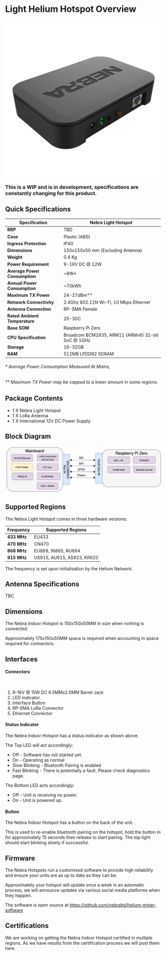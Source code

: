 # Light Helium Hotspot Overview

![Light Hotspot](../media/photos/light/Light_Gateway_1.png  ':size=800')

### This is a WIP and is in development, specifications are constantly changing for this product.

## Quick Specifications

| Specification | Nebra Light Hotspot |
| --- | ---  |
| **RRP** | TBD |
| **Case** | Plastic (ABS) |
| **Ingress Protection** | IP40 |
| **Dimensions** | 150x150x50 mm (Excluding Antenna) |
| **Weight** | 0.4 Kg |
| **Power Requirement** | 9-16V DC @ 12W |
| **Average Power Consumption** | ~8W* |
| **Annual Power Consumption** | ~70kWh |
| **Maximum TX Power** | 24-27dBm** |
| **Network Connectivity** | 2.4Ghz 802.11N Wi-Fi, 10 Mbps Ethernet |
| **Antenna Connection** | RP-SMA Female |
| **Rated Ambient Temperature** | 20-30C |
| **Base SOM** | Raspberry Pi Zero |
| **CPU Specification** | Broadcom BCM2835, ARM11 (ARMv6) 32-bit SoC @ 1GHz |
| **Storage** | 16-32GB |
| **RAM** | 512MB LPDDR2 SDRAM |

###### * Average Power Consumption Measured At Mains,
###### ** Maximum TX Power may be capped to a lower amount in some regions.

## Package Contents

* 1 X Nebra Light Hotspot
* 1 X LoRa Antenna
* 1 X International 12V DC Power Supply

## Block Diagram

![Indoor Hotspot Block Diagram](../media/diagrams/light/nebra-light-block.jpg  ':size=800')


## Supported Regions

The Nebra Light Hotspot comes in three hardware versions:

| Frequency | Supported Regions |
| --- | ---  |
| **433 MHz** | EU433 |
| **470 MHz** | CN470 |
| **868 MHz** | EU868, IN865, RU864 |
| **915 MHz** | US915, AU915, AS923, KR920 |

The frequency is set upon initialisation by the Helium Network.

## Antenna Specifications

TBC

## Dimensions

The Nebra Indoor Hotspot is 150x150x50MM In size when nothing is connected.

Approximately 175x150x50MM space is required when accounting in space required for connectors.

## Interfaces

#### Connectors

<Image>

1. 9-16V @ 15W DC 6.5MMx2.0MM Barrel Jack
2. LED Indicator.
3. Interface Button
4. RP-SMA LoRa Connector
5. Ethernet Connector

#### Status Indicator

The Nebra Indoor Hotspot has a status indicator as shown above.

The Top LED will act accordingly:

* Off - Software has not started yet.
* On - Operating as normal
* Slow Blinking - Bluetooth Pairing is enabled
* Fast Blinking - There is potentially a fault. Please check diagnostics page.

The Bottom LED acts accordingly:

* Off - Unit is receiving no power.
* On - Unit is powered up.

#### Button

The Nebra Indoor Hotspot has a button on the back of the unit.

This is used to re-enable bluetooth pairing on the hotspot, hold the button in for approximately 15 seconds then release to start pairing. The top light should start blinking slowly if successful.

## Firmware

The Nebra Hotspots run a customised software to provide high reliability and ensure your units are as up to date as they can be.

Approximately your hotspot will update once a week in an automatic process, we will announce updates via various social media platforms when they happen.

The software is open source at https://github.com/nebraltd/helium-miner-software

## Certifications

We are working on getting the Nebra Indoor Hotspot certified in multiple regions. As we have results from the certification process we will post them here.
